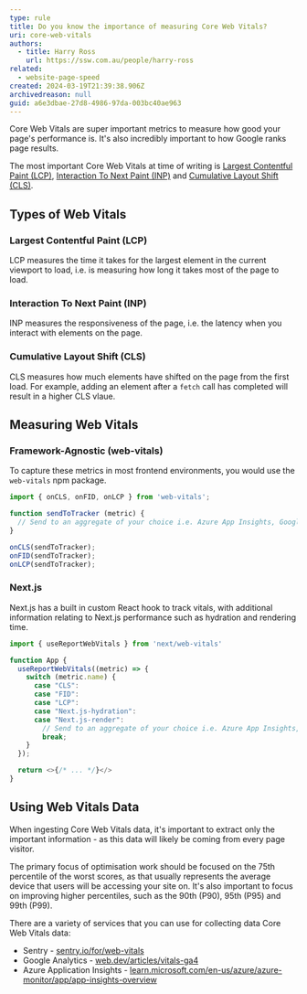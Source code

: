 ```yaml
---
type: rule
title: Do you know the importance of measuring Core Web Vitals?
uri: core-web-vitals
authors:
  - title: Harry Ross
    url: https://ssw.com.au/people/harry-ross
related: 
  - website-page-speed
created: 2024-03-19T21:39:38.906Z
archivedreason: null
guid: a6e3dbae-27d8-4986-97da-003bc40ae963
---
```


Core Web Vitals are super important metrics to measure how good your page's performance is. It's also incredibly important to how Google ranks page results. 

<!--endintro-->

The most important Core Web Vitals at time of writing is [Largest Contentful Paint (LCP)](https://web.dev/lcp/), [Interaction To Next Paint (INP)](https://web.dev/inp) and [Cumulative Layout Shift (CLS)](https://web.dev/cls/).


## Types of Web Vitals
### Largest Contentful Paint (LCP)

LCP measures the time it takes for the largest element in the current viewport to load, i.e. is measuring how long it takes most of the page to load. 

### Interaction To Next Paint (INP)

INP measures the responsiveness of the page, i.e. the latency when you interact with elements on the page. 

### Cumulative Layout Shift (CLS)

CLS measures how much elements have shifted on the page from the first load. For example, adding an element after a `fetch` call has completed will result in a higher CLS vlaue. 

## Measuring Web Vitals 

### Framework-Agnostic (web-vitals)

To capture these metrics in most frontend environments, you would use the `web-vitals` npm package.  

```js
import { onCLS, onFID, onLCP } from 'web-vitals';

function sendToTracker (metric) {
  // Send to an aggregate of your choice i.e. Azure App Insights, Google Analytics, Sentry, etc.
}

onCLS(sendToTracker);
onFID(sendToTracker);
onLCP(sendToTracker);
```

### Next.js 

Next.js has a built in custom React hook to track vitals, with additional information relating to Next.js performance such as hydration and rendering time.

```js
import { useReportWebVitals } from 'next/web-vitals'

function App {
  useReportWebVitals((metric) => {
    switch (metric.name) {
      case "CLS":
      case "FID":
      case "LCP":
      case "Next.js-hydration":
      case "Next.js-render":
        // Send to an aggregate of your choice i.e. Azure App Insights, Google Analytics, Sentry, etc. 
        break;
    }
  });

  return <>{/* ... */}</>
}
```

## Using Web Vitals Data

When ingesting Core Web Vitals data, it's important to extract only the important information - as this data will likely be coming from every page visitor. 

The primary focus of optimisation work should be focused on the 75th percentile of the worst scores, as that usually represents the average device that users will be accessing your site on. It's also important to focus on improving higher percentiles, such as the 90th (P90), 95th (P95) and 99th (P99).

There are a variety of services that you can use for collecting data Core Web Vitals data: 

* Sentry - [sentry.io/for/web-vitals](https://sentry.io/for/web-vitals/)
* Google Analytics - [web.dev/articles/vitals-ga4](https://web.dev/articles/vitals-ga4)
* Azure Application Insights - [learn.microsoft.com/en-us/azure/azure-monitor/app/app-insights-overview](https://learn.microsoft.com/en-us/azure/azure-monitor/app/app-insights-overview)




